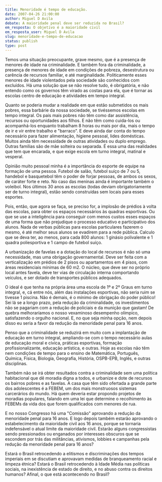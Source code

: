 ```yaml
---
title: Menoridade é tempo de educação.
date: 2007-04-26 21:00:00
author: Miguel D Avila
debate: A maioridade penal deve ser reduzida no Brasil?
em_resposta: O objetivo é a maioridade civil
em_resposta_user: Miguel D Avila
slug: menoridade-e-tempo-de-educacao
status: publish 
type: post
---
```


Temos uma situação preocupante, grave mesmo, que é a presença de menores de idade na criminalidade. E também fora da criminalidade, a presença de menores de idade em condições de pobreza, desestrutura ou carência de recursos familiar, e até marginalidade. Politicamente esses menores de idade violentados pela sociedade são conhecidos com excluídos. Há uma solução que se não resolve tudo, é obrigatória, e não entendo como os governos têm virado as costas para ela, que é tornar as escolas centro de educação e atividades em tempo integral.   

  

Quanto se poderia mudar a realidade em que estão submetidos os mais pobres, essa barbárie da nossa sociedade, se tivéssemos escolas em tempo integral. Os pais mais pobres não têm como dar assistência, recursos ou oportunidades aos filhos. E não têm como cuida-los ou acompanhá-los enquanto trabalham 8 horas ou mais por dia, mais o tempo de ir e vir entre trabalho e "barraco". E deve ainda dar conta do tempo necessário para fazer alimentação, higiene pessoal, lides domésticas. Muitos ainda têm necessidade de outras atividades ou duplo emprego. Outras famílias são de mãe solteira ou separada. É essa uma das realidades que tem que encarada, e que exige escola em turno integral, matinal e vesperal.  

  

Opinião muito pessoal minha é a importância do esporte de equipe na formação de uma pessoa. Futebol de salão, futebol suíço de 7 ou 5, handebol e basquetebol têm o poder de forjar pessoas, de ambos os sexos, de caráter forte e reto. No caso das meninas ainda é importante também o voleibol. Nos últimos 30 anos as escolas (todas deviam obrigatoriamente ser de turno integral), estão sendo construídas sem locais para esses esportes.   

  

Pois, então, que agora se faça, se preciso for, a implosão de prédios à volta das escolas, para obter os espaços necessários às quadras esportivas. Ou que se use a inteligência para conseguir com menos custos esses espaços de uma forma que não prejudique o processo educativo e participativo dos alunos. Nada de verbas públicas para escolas particulares fazerem o mesmo, é até melhor seus alunos se evadirem para a rede pública. Calculo que se deva ter, ao menos, para cada 800 alunos: 1 ginásio polivalente e 1 quadra poliesportiva e 1 campo de futebol suíço.  

  

A urbanização de favelas e a dotação do local de recursos é não só uma necessidade, mas uma obrigação governamental. Deve ser feita com a verticalização em prédios de 2 pisos ou apartamentos em 4 pisos, com áreas residenciais mínimas de 60 m2. O núcleo, que deve ser no próprio local antes favela, deve ter vias de circulação interna comportando veículos, e ser dotado de transportes públicos adequados.   

  

O ideal é que tenha na própria área uma escola de 1º e 2º Graus em turno integral, e, cá entre nós, além das instalações esportivas, não seria ruim se tivesse 1 piscina. Não é demais, é o mínimo de obrigação do poder público! Sei lá se a longo prazo, pela redução da criminalidade, os investimentos não se pagariam com a redução de policiais e da munição que gastam! De quebra melhoraríamos o nosso vexaminoso desempenho olímpico, satisfazendo o orgulho nacional. E, no que seja minha opção, nem depois disso eu seria a favor da redução da menoridade penal para 16 anos.  

  

Penso que a criminalidade se reduzirá em muito com a implantação de educação em turno integral, ampliando-se com o tempo necessário aulas de educação moral e cívica, práticas esportivas, formação profissionalizante, educação artística, e outras. Hoje as escolas não têm nem condições de tempo para o ensino de Matemática, Português, Química, Física, Biologia, Geografia, História, OSPB-EPB, Inglês, e outras disciplinas.   

  

Também não se irá obter resultados contra a criminalidade sem uma política habitacional que dê moradia digna a todos, e urbanize e dote de recursos os bairros pobres e as favelas. A casa que têm sido ofertada a grande parte dos adolescentes é a FEBEM, um dos mais monstruosos sistemas carcerários do mundo. Há quem deveria estar propondo projetos de moradias populares, falando em uma lei que determine o recolhimento às FEBEMs da vida dos que forem qualificados com menores de rua.  

  

E no nosso Congresso há uma "Comissão" aprovando a redução da menoridade penal para 16 anos. E logo depois também estarão aprovando o estabelecimento da maioridade civil aos 16 anos, porque se tornaria indefensável o atual limite da maioridade civil. Estarão alguns congressistas sendo pressionados ou enganados por interesses obscuros que se escondem por trás das militâncias, ativismos, lobbies e campanhas pela redução da menoridade penal para 16 anos?   

  

Estará o Brasil retrocedendo a elitismos e discriminações dos tempos imperiais em se discutiam e aprovavam medidas de branqueamento racial e limpeza étnica? Estará o Brasil retrocedendo à Idade Média nas políticas sociais, na inexistência de estado de direito, e no abuso contra os direitos humanos? Afinal, o que está acontecendo no Brasil?
